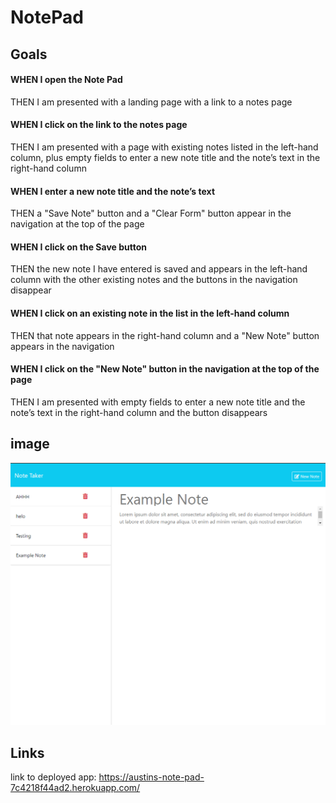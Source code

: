 # NotePad

## Goals 
#### WHEN I open the Note Pad
THEN I am presented with a landing page with a link to a notes page
#### WHEN I click on the link to the notes page
THEN I am presented with a page with existing notes listed in the left-hand column, plus empty fields to enter a new note title and the note’s text in the right-hand column
#### WHEN I enter a new note title and the note’s text
THEN a "Save Note" button and a "Clear Form" button appear in the navigation at the top of the page
#### WHEN I click on the Save button
THEN the new note I have entered is saved and appears in the left-hand column with the other existing notes and the buttons in the navigation disappear
#### WHEN I click on an existing note in the list in the left-hand column
THEN that note appears in the right-hand column and a "New Note" button appears in the navigation
#### WHEN I click on the "New Note" button in the navigation at the top of the page
THEN I am presented with empty fields to enter a new note title and the note’s text in the right-hand column and the button disappears

## image
![NotePad example image](image.png)

## Links
link to deployed app: https://austins-note-pad-7c4218f44ad2.herokuapp.com/ 
